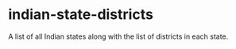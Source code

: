 # indian-state-districts
A list of all Indian states along with the list of districts in each state.

